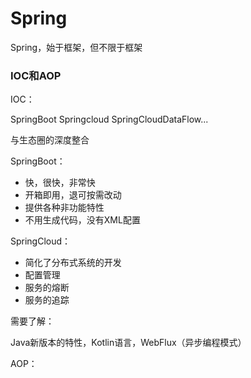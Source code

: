 # Spring



Spring，始于框架，但不限于框架



### IOC和AOP

IOC：







SpringBoot Springcloud SpringCloudDataFlow...

与生态圈的深度整合

SpringBoot：

- 快，很快，非常快
- 开箱即用，退可按需改动
- 提供各种非功能特性
- 不用生成代码，没有XML配置



SpringCloud：

- 简化了分布式系统的开发
- 配置管理
- 服务的熔断
- 服务的追踪



需要了解：

Java新版本的特性，Kotlin语言，WebFlux（异步编程模式）





AOP：

